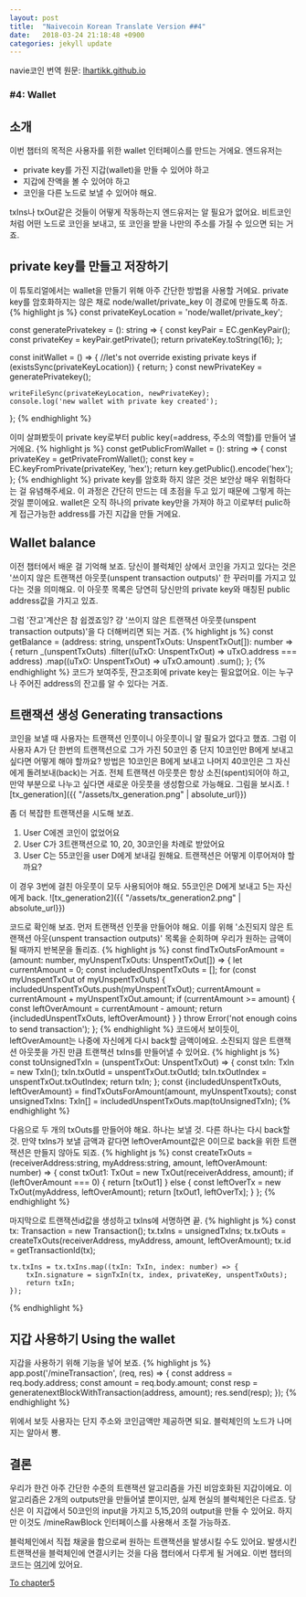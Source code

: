 ```yaml
---
layout: post
title:  "Naivecoin Korean Translate Version ##4"
date:   2018-03-24 21:18:48 +0900
categories: jekyll update
---
```


navie코인 번역
원문: [lhartikk.github.io](https://lhartikk.github.io)

### #4: Wallet

## 소개
이번 챕터의 목적은 사용자를 위한 wallet 인터페이스를 만드는 거에요.
엔드유저는
- private key를 가진 지갑(wallet)을 만들 수 있어야 하고
- 지갑에 잔액을 볼 수 있어야 하고
- 코인을 다른 노드로 보낼 수 있어야 해요.

txIns나 txOut같은 것들이 어떻게 작동하는지 엔드유저는 알 필요가 없어요. 비트코인처럼 어떤 노드로 코인을 보내고, 또 코인을 받을 나만의 주소를 가질 수 있으면 되는 거죠.

## private key를 만들고 저장하기

이 튜토리얼에서는 wallet을 만들기 위해 아주 간단한 방법을 사용할 거에요. private key를 암호화하지는 않은 채로 node/wallet/private_key 이 경로에 만들도록 하죠.
{% highlight js %}
const privateKeyLocation = 'node/wallet/private_key';

const generatePrivatekey = (): string => {
    const keyPair = EC.genKeyPair();
    const privateKey = keyPair.getPrivate();
    return privateKey.toString(16);
};

const initWallet = () => {
    //let's not override existing private keys
    if (existsSync(privateKeyLocation)) {
        return;
    }
    const newPrivateKey = generatePrivatekey();

    writeFileSync(privateKeyLocation, newPrivateKey);
    console.log('new wallet with private key created');
};
{% endhighlight %}

이미 살펴봤듯이 private key로부터 public key(=address, 주소의 역할)를 만들어 낼 거에요.
{% highlight js %}
const getPublicFromWallet = (): string => {
    const privateKey = getPrivateFromWallet();
    const key = EC.keyFromPrivate(privateKey, 'hex');
    return key.getPublic().encode('hex');
};
{% endhighlight %}
private key를 암호화 하지 않은 것은 보안상 매우 위험하다는 걸 유념해주세요. 이 과정은 간단히 만드는 데 초점을 두고 있기 때문에 그렇게 하는 것일 뿐이에요. wallet은 오직 하나의 private key만을 가져야 하고 이로부터 pulic하게 접근가능한 address를 가진 지갑을 만들 거에요.

## Wallet balance
이전 챕터에서 배운 걸 기억해 보죠. 당신이 블럭체인 상에서 코인을 가지고 있다는 것은 '쓰이지 않은 트랜잭션 아웃풋(unspent transaction outputs)' 한 꾸러미를 가지고 있다는 것을 의미해요. 이 아웃풋 목록은 당연히 당신만의 private key와 매칭된 public address값을 가지고 있죠.

그럼 '잔고'계산은 참 쉽겠죠잉? 걍 '쓰이지 않은 트랜잭션 아웃풋(unspent transaction outputs)'을 다 더해버리면 되는 거죠.
{% highlight js %}
const getBalance = (address: string, unspentTxOuts: UnspentTxOut[]): number => {
    return _(unspentTxOuts)
        .filter((uTxO: UnspentTxOut) => uTxO.address === address)
        .map((uTxO: UnspentTxOut) => uTxO.amount)
        .sum();
};
{% endhighlight %}
코드가 보여주듯, 잔고조회에 private key는 필요없어요. 이는 누구나 주어진 address의 잔고를 알 수 있다는 거죠.

## 트랜잭션 생성 Generating transactions
코인을 보낼 때 사용자는 트랜잭션 인풋이니 아웃풋이니 알 필요가 없다고 했죠. 그럼 이 사용자 A가 단 한번의 트랜잭션으로 그가 가진 50코인 중 단지 10코인만 B에게 보내고 싶다면 어떻게 해야 할까요?
방법은 10코인은 B에게 보내고 나머지 40코인은 그 자신에게 돌려보내(back)는 거죠. 전체 트랜잭션 아웃풋은 항상 소진(spent)되어야 하고, 만약 부분으로 나누고 싶다면 새로운 아웃풋을 생성함으로 가능해요. 그림을 보시죠.
![tx_generation]({{ "/assets/tx_generation.png" | absolute_url}})

좀 더 복잡한 트랜잭션을 시도해 보죠.
1. User C에겐 코인이 없었어요
2. User C가 3트랜잭션으로 10, 20, 30코인을 차례로 받았어요
3. User C는 55코인을 user D에게 보내길 원해요.
트랜잭션은 어떻게 이루어져야 할까요?

이 경우 3번에 걸친 아웃풋이 모두 사용되어야 해요. 55코인은 D에게 보내고 5는 자신에게 back.
![tx_generation2]({{ "/assets/tx_generation2.png" | absolute_url}})

코드로 확인해 보죠. 먼저 트랜잭션 인풋을 만들어야 해요. 이를 위해 '소진되지 않은 트랜잭션 아웃(unspent transaction outputs)' 목록을 순회하며 우리가 원하는 금액이 될 때까지 반복문을 돌리죠.
{% highlight js %}
const findTxOutsForAmount = (amount: number, myUnspentTxOuts: UnspentTxOut[]) => {
    let currentAmount = 0;
    const includedUnspentTxOuts = [];
    for (const myUnspentTxOut of myUnspentTxOuts) {
        includedUnspentTxOuts.push(myUnspentTxOut);
        currentAmount = currentAmount + myUnspentTxOut.amount;
        if (currentAmount >= amount) {
            const leftOverAmount = currentAmount - amount;
            return {includedUnspentTxOuts, leftOverAmount}
        }
    }
    throw Error('not enough coins to send transaction');
};
{% endhighlight %}
코드에서 보이듯이, leftOverAmount는 나중에 자신에게 다시 back할 금액이에요.
소진되지 않은 트랜잭션 아웃풋을 가진 만큼 트랜책션 txIns를 만들어낼 수 있어요.
{% highlight js %}
const toUnsignedTxIn = (unspentTxOut: UnspentTxOut) => {
    const txIn: TxIn = new TxIn();
    txIn.txOutId = unspentTxOut.txOutId;
    txIn.txOutIndex = unspentTxOut.txOutIndex;
    return txIn;
};
const {includedUnspentTxOuts, leftOverAmount} = findTxOutsForAmount(amount, myUnspentTxouts);
const unsignedTxIns: TxIn[] = includedUnspentTxOuts.map(toUnsignedTxIn);
{% endhighlight %}

다음으로 두 개의 txOuts를 만들어야 해요. 하나는 보낼 것. 다른 하나는 다시 back할 것. 만약 txIns가 보낼 금액과 같다면 leftOverAmount값은 0이므로 back을 위한 트랜잭션은 만들지 않아도 되죠.
{% highlight js %}
const createTxOuts = (receiverAddress:string, myAddress:string, amount, leftOverAmount: number) => {
    const txOut1: TxOut = new TxOut(receiverAddress, amount);
    if (leftOverAmount === 0) {
        return [txOut1]
    } else {
        const leftOverTx = new TxOut(myAddress, leftOverAmount);
        return [txOut1, leftOverTx];
    }
};
{% endhighlight %}

마지막으로 트랜잭션id값을 생성하고 txIns에 서명하면 끝.
{% highlight js %}
const tx: Transaction = new Transaction();
    tx.txIns = unsignedTxIns;
    tx.txOuts = createTxOuts(receiverAddress, myAddress, amount, leftOverAmount);
    tx.id = getTransactionId(tx);

    tx.txIns = tx.txIns.map((txIn: TxIn, index: number) => {
        txIn.signature = signTxIn(tx, index, privateKey, unspentTxOuts);
        return txIn;
    });
{% endhighlight %}


## 지갑 사용하기 Using the wallet
지갑을 사용하기 위해 기능을 넣어 보죠.
{% highlight js %}
app.post('/mineTransaction', (req, res) => {
        const address = req.body.address;
        const amount = req.body.amount;
        const resp = generatenextBlockWithTransaction(address, amount);
        res.send(resp);
    });
{% endhighlight %}

위에서 보듯 사용자는 단지 주소와 코인금액만 제공하면 되요. 블럭체인의 노드가 나머지는 알아서 뿅.

## 결론
우리가 한건 아주 간단한 수준의 트랜잭션 알고리즘을 가진 비암호화된 지갑이에요. 이 알고리즘은 2개의 outputs만을 만들어낼 뿐이지만, 실제 현실의 블럭체인은 다르죠.
당신은 이 지갑에서 50코인의 input을 가지고 5,15,20의 output을 만들 수 있어요. 하지만 이것도 /mineRawBlock 인터페이스를 사용해서 조절 가능하죠.

블럭체인에서 직접 채굴을 함으로써 원하는 트랜잭션을 발생시킬 수도 있어요. 발생시킨 트랜잭션을 블럭체인에 연결시키는 것을 다음 챕터에서 다루게 될 거에요.
이번 챕터의 코드는 [여기](https://github.com/lhartikk/naivecoin/tree/chapter4)에 있어요.

[To chapter5](https://newpouy.github.io/jekyll/update/2017/07/12/chapter5.html)
